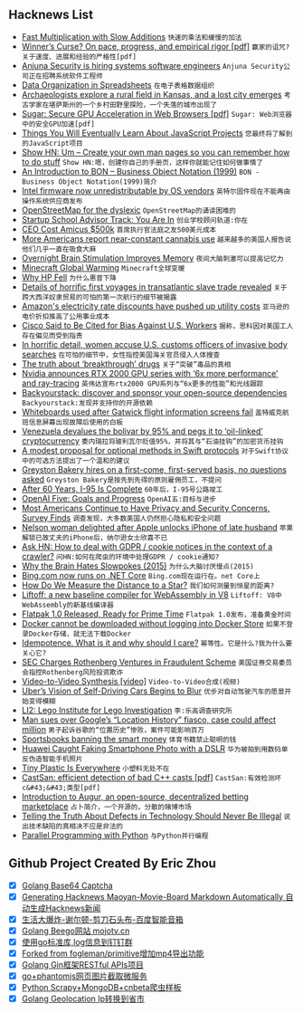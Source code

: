 ## Hacknews List


- [Fast Multiplication with Slow Additions](http://loup-vaillant.fr/tutorials/fast-scalarmult)  `快速的乘法和缓慢的加法`
- [Winner’s Curse? On pace, progress, and empirical rigor [pdf]](https://openreview.net/pdf?id=rJWF0Fywf)  `赢家的诅咒?关于速度、进展和经验的严格性[pdf]`
- [Anjuna Security is hiring systems software engineers](item?id=17804906)  `Anjuna Security公司正在招聘系统软件工程师`
- [Data Organization in Spreadsheets](https://www.tandfonline.com/doi/full/10.1080/00031305.2017.1375989)  `在电子表格数据组织`
- [Archaeologists explore a rural field in Kansas, and a lost city emerges](http://www.latimes.com/nation/la-na-kansas-lost-city-20180819-htmlstory.html)  `考古学家在堪萨斯州的一个乡村田野里探险，一个失落的城市出现了`
- [Sugar: Secure GPU Acceleration in Web Browsers [pdf]](https://www.ics.uci.edu/~ardalan/papers/Yao_ASPLOS18.pdf)  `Sugar: Web浏览器中的安全GPU加速[pdf]`
- [Things You Will Eventually Learn About JavaScript Projects](https://blog.usejournal.com/10-things-you-will-eventually-learn-about-javascript-projects-efd7646b958a)  `您最终将了解到的JavaScript项目`
- [Show HN: Um – Create your own man pages so you can remember how to do stuff](https://github.com/sinclairtarget/um)  `Show HN:嗯，创建你自己的手册页，这样你就能记住如何做事情了`
- [An Introduction to BON – Business Object Notation (1999)](http://www.cs.yorku.ca/~paige/Bon/bon.html)  `BON - Business Object Notation(1999)简介`
- [Intel firmware now unredistributable by OS vendors](https://bugs.debian.org/cgi-bin/bugreport.cgi?bug=906158)  `英特尔固件现在不能再由操作系统供应商发布`
- [OpenStreetMap for the dyslexic](http://www.osm4dys.org/)  `OpenStreetMap的诵读困难的`
- [Startup School Advisor Track: You Are In](item?id=17804371)  `创业学校顾问轨道:你在`
- [CEO Cost Amicus $500k](https://www.teampay.co/blog/how-amicus-lost-500000/)  `首席执行官法庭之友500美元成本`
- [More Americans report near-constant cannabis use](https://www.theatlantic.com/health/archive/2018/08/americas-invisible-pot-addicts/567886/?single_page=true)  `越来越多的美国人报告说他们几乎一直在吸食大麻`
- [Overnight Brain Stimulation Improves Memory](http://www.jneurosci.org/content/38/33/7314)  `夜间大脑刺激可以提高记忆力`
- [Minecraft Global Warming](https://github.com/nsporillo/GlobalWarming)  `Minecraft全球变暖`
- [Why HP Fell](https://mondaynote.com/50-years-in-tech-part-2-why-hp-fell-621c42238479)  `为什么惠普下降`
- [Details of horrific first voyages in transatlantic slave trade revealed](https://www.independent.co.uk/news/world/americas/transatlantic-slave-trade-voyages-ships-log-details-africa-america-atlantic-ocean-deaths-disease-a8494546.html)  `关于跨大西洋奴隶贸易的可怕的第一次航行的细节被揭露`
- [Amazon&#39;s electricity rate discounts have pushed up utility costs](https://www.bloomberg.com/news/articles/2018-08-20/amazon-isn-t-paying-its-electric-bills-you-might-be)  `亚马逊的电价折扣推高了公用事业成本`
- [Cisco Said to Be Cited for Bias Against U.S. Workers](https://news.bloomberglaw.com/daily-labor-report/cisco-cited-for-bias-against-us-workers)  `据称，思科因对美国工人存在偏见而受到指责`
- [In horrific detail, women accuse U.S. customs officers of invasive body searches](http://www.chicagotribune.com/news/nationworld/ct-customs-officers-invasive-body-searches-20180819-story.html)  `在可怕的细节中，女性指控美国海关官员侵入人体搜查`
- [The truth about ‘breakthrough’ drugs](https://www.washingtonpost.com/news/to-your-health/wp/2018/07/17/the-truth-about-breakthrough-drugs/)  `关于“突破”毒品的真相`
- [Nvidia announces RTX 2000 GPU series with ‘6x more performance’ and ray-tracing](https://www.theverge.com/2018/8/20/17758724/nvidia-geforce-rtx-2080-specs-pricing-release-date-features)  `英伟达宣布rtx2000 GPU系列与“6x更多的性能”和光线跟踪`
- [Backyourstack: discover and sponsor your open-source dependencies](https://backyourstack.com/)  `Backyourstack:发现并支持你的开源依赖`
- [Whiteboards used after Gatwick flight information screens fail](https://www.bbc.com/news/uk-england-sussex-45247499)  `盖特威克航班信息屏幕出现故障后使用的白板`
- [Venezuela devalues the bolivar by 95% and pegs it to ‘oil-linked’ cryptocurrency](https://www.businessinsider.com/venezuela-devalues-bolivar-and-pegs-it-to-cryptocurrency-2018-8)  `委内瑞拉将玻利瓦尔贬值95%，并将其与“石油挂钩”的加密货币挂钩`
- [A modest proposal for optional methods in Swift protocols](https://cocoasamurai.blogspot.com/2018/08/a-modest-proposal-for-optional-methods.html)  `对于Swift协议中的可选方法提出了一个温和的建议`
- [Greyston Bakery hires on a first-come, first-served basis, no questions asked](https://www.fastcompany.com/90219582/this-company-hired-anyone-who-applied-now-its-starting-a-movement)  `Greyston Bakery是按先到先得的原则雇佣员工，不提问`
- [After 60 Years, I-95 Is Complete](https://www.bloomberg.com/news/articles/2018-08-20/after-60-years-i-95-is-complete)  `60年后，I-95号公路竣工`
- [OpenAI Five: Goals and Progress](https://openai.com/five/)  `OpenAI五:目标与进步`
- [Most Americans Continue to Have Privacy and Security Concerns, Survey Finds](https://www.ntia.doc.gov/blog/2018/most-americans-continue-have-privacy-and-security-concerns-ntia-survey-finds)  `调查发现，大多数美国人仍然担心隐私和安全问题`
- [Nelson woman delighted after Apple unlocks iPhone of late husband](https://www.tvnz.co.nz/one-news/new-zealand/nelson-woman-delighted-after-apple-unlocks-iphone-late-husband-giving-access-precious-family-memories-me-and-mahli-were-pretty-much-in-tears)  `苹果解锁已故丈夫的iPhone后，纳尔逊女士欣喜不已`
- [Ask HN: How to deal with GDPR / cookie notices in the context of a crawler?](item?id=17795750)  `问HN:如何在爬虫的环境中处理GDPR / cookie通知?`
- [Why the Brain Hates Slowpokes (2015)](http://nautil.us/issue/22/slow/why-your-brain-hates-slowpokes)  `为什么大脑讨厌慢点(2015)`
- [Bing.com now runs on .NET Core](https://blogs.msdn.microsoft.com/dotnet/2018/08/20/bing-com-runs-on-net-core-2-1/)  `Bing.com现在运行在。net Core上`
- [How Do We Measure the Distance to a Star?](https://www.scientificamerican.com/video/how-do-we-measure-the-distance-to-stars/)  `我们如何测量到恒星的距离?`
- [Liftoff: a new baseline compiler for WebAssembly in V8](https://v8project.blogspot.com/2018/08/liftoff.html)  `Liftoff: V8中WebAssembly的新基线编译器`
- [Flatpak 1.0 Released, Ready for Prime Time](https://flatpak.org/press/2018-08-20-flatpak-1.0/)  `Flatpak 1.0发布，准备黄金时间`
- [Docker cannot be downloaded without logging into Docker Store](https://github.com/docker/docker.github.io/issues/6910)  `如果不登录Docker存储，就无法下载Docker`
- [Idempotence. What is it and why should I care?](http://cloudingmine.com/idempotence-what-is-it-and-why-should-i-care/)  `幂等性。它是什么?我为什么要关心它?`
- [SEC Charges Rothenberg Ventures in Fraudulent Scheme](https://www.sec.gov/news/press-release/2018-160)  `美国证券交易委员会指控Rothenberg风险投资欺诈`
- [Video-to-Video Synthesis [video]](https://www.youtube.com/watch?v=S1OwOd-war8)  `Video-to-Video合成(视频)`
- [Uber’s Vision of Self-Driving Cars Begins to Blur](https://www.nytimes.com/2018/08/19/technology/uber-self-driving-cars.html)  `优步对自动驾驶汽车的愿景开始变得模糊`
- [LI2: Lego Institute for Lego Investigation](http://norvig.com/LI2/)  `李:乐高调查研究所`
- [Man sues over Google’s “Location History” fiasco, case could affect million](https://arstechnica.com/tech-policy/2018/08/did-google-violate-users-privacy-when-it-secretly-kept-location-data/?amp=1)  `男子起诉谷歌的“位置历史”惨败，案件可能影响百万`
- [Sportsbooks banning the smart money](http://www.espn.com/chalk/story/_/id/24425026/gambling-bookmakers-growing-us-legal-betting-market-allowed-ban-bettors)  `体育书籍禁止聪明的钱`
- [Huawei Caught Faking Smartphone Photo with a DSLR](https://petapixel.com/2018/08/20/huawei-caught-faking-smartphone-photos-with-a-dslr-again/)  `华为被拍到用数码单反伪造智能手机照片`
- [Tiny Plastic Is Everywhere](https://www.npr.org/sections/thesalt/2018/08/20/636845604/beer-drinking-water-and-fish-tiny-plastic-is-everywhere)  `小塑料无处不在`
- [CastSan: efficient detection of bad C&#43;&#43; casts [pdf]](https://www.docdroid.net/INWYBF7/castsan-esorics18.pdf)  `CastSan:有效检测坏c&#43;&#43;类型[pdf]`
- [Introduction to Augur, an open-source, decentralized betting marketplace](https://litepaper.com/resources/intro-to-augur)  `占卜简介，一个开源的，分散的赌博市场`
- [Telling the Truth About Defects in Technology Should Never Be Illegal](https://www.eff.org/deeplinks/2018/08/telling-truth-about-defects-technology-should-never-ever-ever-be-illegal-ever)  `说出技术缺陷的真相决不应是非法的`
- [Parallel Programming with Python](https://chryswoods.com/parallel_python/index.html)  `与Python并行编程`

## Github Project Created By Eric Zhou

- [x] [Golang Base64 Captcha](https://github.com/mojocn/base64Captcha)
- [x] [Generating Hacknews Maoyan-Movie-Board Markdown Automatically 自动生成Hacknews新闻](https://github.com/dejavuzhou/md-genie)
- [x] [生活大爆炸-谢尔顿-剪刀石头布-百度智能音箱](https://github.com/mojocn/dueros-bang-game)
- [x] [Golang Beego网站 mojotv.cn](https://github.com/mojocn/www.mojotv.cn)
- [x] [使用go标准库,log信息到钉钉群](https://github.com/mojocn/dooger)
- [x] [Forked from fogleman/primitive增加mp4导出功能](https://github.com/mojocn/primitive)
- [x] [Golang Gin框架RESTful APIs项目](https://github.com/JJJJJJJerk/ezier-golang-web-api-framework)
- [x] [go+phantomjs网页图片截取微服务](https://github.com/mojocn/screen_shot)
- [x] [Python Scrapy+MongoDB+cnbeta爬虫样板](https://github.com/mojocn/scrapy_mongodb_boilerplate_cnbeta)
- [x] [Golang Geolocation Ip转换到省市](https://github.com/mojocn/ip2location)